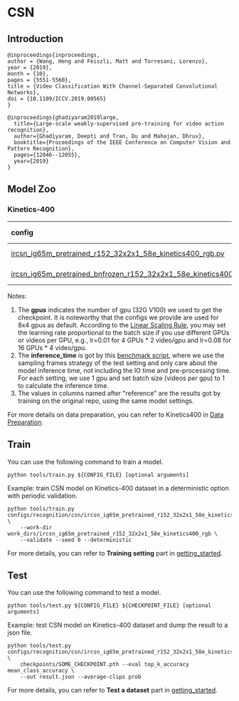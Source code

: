 # CSN

## Introduction
```
@inproceedings{inproceedings,
author = {Wang, Heng and Feiszli, Matt and Torresani, Lorenzo},
year = {2019},
month = {10},
pages = {5551-5560},
title = {Video Classification With Channel-Separated Convolutional Networks},
doi = {10.1109/ICCV.2019.00565}
}

@inproceedings{ghadiyaram2019large,
  title={Large-scale weakly-supervised pre-training for video action recognition},
  author={Ghadiyaram, Deepti and Tran, Du and Mahajan, Dhruv},
  booktitle={Proceedings of the IEEE Conference on Computer Vision and Pattern Recognition},
  pages={12046--12055},
  year={2019}
}
```

## Model Zoo

### Kinetics-400

|config | resolution | gpus | backbone |pretrain| top1 acc| top5 acc | inference_time(video/s) | gpu_mem(M)| ckpt | log| json|
|:--|:--:|:--:|:--:|:--:|:--:|:--:|:--:|:--:|:--:|:--:|:--:|
|[ircsn_ig65m_pretrained_r152_32x2x1_58e_kinetics400_rgb.py](/configs/recognition/csn/ircsn_ig65m_pretrained_r152_32x2x1_58e_kinetics400_rgb.py)|short-side 320|8x4| ResNet152 | IG65M|80.14|94.93|x|8517|[ckpt](https://openmmlab.oss-accelerate.aliyuncs.com/mmaction/recognition/csn/ircsn_ig65m_pretrained_r152_32x2x1_58e_kinetics400_rgb/ircsn_ig65m_pretrained_r152_32x2x1_58e_kinetics400_rgb_20200803-fc66ce8d.pth)|[log](https://openmmlab.oss-accelerate.aliyuncs.com/mmaction/recognition/csn/ircsn_ig65m_pretrained_r152_32x2x1_58e_kinetics400_rgb/20200728_031952.log)|[json](https://openmmlab.oss-accelerate.aliyuncs.com/mmaction/recognition/csn/ircsn_ig65m_pretrained_r152_32x2x1_58e_kinetics400_rgb/20200728_031952.log.json)|
|[ircsn_ig65m_pretrained_bnfrozen_r152_32x2x1_58e_kinetics400_rgb.py](/configs/recognition/csn/ircsn_ig65m_pretrained_bnfrozen_r152_32x2x1_58e_kinetics400_rgb.py)|short-side 320|8x4| ResNet152 | IG65M|82.76|95.68|x|8516|[ckpt](https://openmmlab.oss-accelerate.aliyuncs.com/mmaction/recognition/csn/ircsn_ig65m_pretrained_bnfrozen_r152_32x2x1_58e_kinetics400_rgb/ircsn_ig65m_pretrained_bnfrozen_r152_32x2x1_58e_kinetics400_rgb_20200812-9037a758.pth)|[log](https://openmmlab.oss-accelerate.aliyuncs.com/mmaction/recognition/csn/ircsn_ig65m_pretrained_bnfrozen_r152_32x2x1_58e_kinetics400_rgb/20200809_053132.log)|[json](https://openmmlab.oss-accelerate.aliyuncs.com/mmaction/recognition/csn/ircsn_ig65m_pretrained_bnfrozen_r152_32x2x1_58e_kinetics400_rgb/20200809_053132.log.json)|

Notes:

1. The **gpus** indicates the number of gpu (32G V100) we used to get the checkpoint. It is noteworthy that the configs we provide are used for 8x4 gpus as default.
According to the [Linear Scaling Rule](https://arxiv.org/abs/1706.02677), you may set the learning rate proportional to the batch size if you use different GPUs or videos per GPU,
e.g., lr=0.01 for 4 GPUs * 2 video/gpu and lr=0.08 for 16 GPUs * 4 video/gpu.
2. The **inference_time** is got by this [benchmark script](/tools/analysis/benchmark.py), where we use the sampling frames strategy of the test setting and only care about the model inference time,
not including the IO time and pre-processing time. For each setting, we use 1 gpu and set batch size (videos per gpu) to 1 to calculate the inference time.
3. The values in columns named after "reference" are the results got by training on the original repo, using the same model settings.

For more details on data preparation, you can refer to Kinetics400 in [Data Preparation](/docs/data_preparation.md).

## Train

You can use the following command to train a model.
```shell
python tools/train.py ${CONFIG_FILE} [optional arguments]
```

Example: train CSN model on Kinetics-400 dataset in a deterministic option with periodic validation.
```shell
python tools/train.py configs/recognition/csn/ircsn_ig65m_pretrained_r152_32x2x1_58e_kinetics400_rgb.py \
    --work-dir work_dirs/ircsn_ig65m_pretrained_r152_32x2x1_58e_kinetics400_rgb \
    --validate --seed 0 --deterministic
```

For more details, you can refer to **Training setting** part in [getting_started](/docs/getting_started.md#training-setting).

## Test

You can use the following command to test a model.
```shell
python tools/test.py ${CONFIG_FILE} ${CHECKPOINT_FILE} [optional arguments]
```

Example: test CSN model on Kinetics-400 dataset and dump the result to a json file.
```shell
python tools/test.py configs/recognition/csn/ircsn_ig65m_pretrained_r152_32x2x1_58e_kinetics400_rgb.py \
    checkpoints/SOME_CHECKPOINT.pth --eval top_k_accuracy mean_class_accuracy \
    --out result.json --average-clips prob
```

For more details, you can refer to **Test a dataset** part in [getting_started](/docs/getting_started.md#test-a-dataset).
